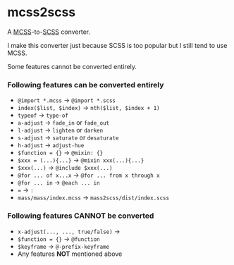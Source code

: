 # mcss2scss
A [MCSS](https://github.com/leeluolee/mcss)-to-[SCSS](http://sass-lang.com) converter.

I make this converter just because SCSS is too popular but I still tend to use MCSS.

Some features cannot be converted entirely.

### Following features can be converted entirely

- `@import *.mcss` -> `@import *.scss`
- `index($list, $index)` -> `nth($list, $index + 1)`
- `typeof` -> `type-of`
- `a-adjust` -> `fade_in` or `fade_out`
- `l-adjust` -> `lighten` or `darken`
- `s-adjust` -> `saturate` or `desaturate`
- `h-adjust` -> `adjust-hue`
- `$function = {}` -> `@mixin: {}`
- `$xxx = (...){...}` -> `@mixin xxx(...){...}`
- `$xxx(...)` -> `@include $xxx(...)`
- `@for ... of x...x` -> `@for ... from x through x`
- `@for ... in` -> `@each ... in`
- `=` -> `:`
- `mass/mass/index.mcss` -> `mass2scss/dist/index.scss`

### Following features **CANNOT** be converted

- `x-adjust(..., ..., true/false)` ->
- `$function = {}` -> `@function`
- `$keyframe` -> `@-prefix-keyframe`
- Any features **NOT** mentioned above
